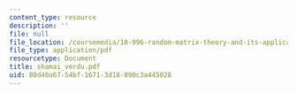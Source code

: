 ```yaml
---
content_type: resource
description: ''
file: null
file_location: /coursemedia/18-996-random-matrix-theory-and-its-applications-spring-2004/80d40a6754bf16713d18890c3a445028_shamai_verdu.pdf
file_type: application/pdf
resourcetype: Document
title: shamai_verdu.pdf
uid: 80d40a67-54bf-1671-3d18-890c3a445028
---
```

